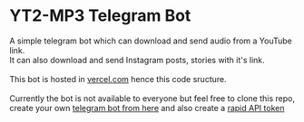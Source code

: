 # YT2-MP3 Telegram Bot

A simple telegram bot which can download and send audio from a YouTube link. <br>
It can also download and send Instagram posts, stories with it's link. <br><br>
This bot is hosted in [vercel.com](https://vercel.com/) hence this code sructure.<br><br>
Currently the bot is not available to everyone but feel free to clone this repo, create your own [telegram bot from here](https://t.me/BotFather) and also create a [rapid API token](https://rapidapi.com/)
